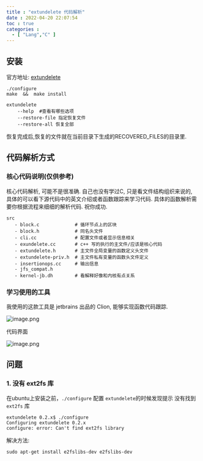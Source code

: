 ```yaml
---
title : "extundelete 代码解析"
date : 2022-04-20 22:07:54
toc : true
categories :
  - [ "Lang","C" ]
---
```


## 安装

官方地址: [extundelete](http://extundelete.sourceforge.net/)

```
./configure
make  &&  make install
```

```
extundelete  
	--help  #查看有哪些选项
	--restore-file 指定恢复文件
	--restore-all 恢复全部
```

恢复完成后,恢复的文件就在当前目录下生成的RECOVERED_FILES的目录里.

## 代码解析方式

### 核心代码说明(仅供参考)

核心代码解析, 可能不是很准确. 自己也没有学过C, 只是看文件结构组织来说的, 具体的可以看下源代码中的英文介绍或者函数跟踪来学习代码. 具体的函数解析需要你根据流程来细细的解析代码.
祝你成功.

```
src
   - block.c             # 循环节点上的区块
   - block.h             # 同名头文件
   - cli.cc              # 配置文件或者显示信息相关
   - exundelete.cc       # c++ 写的执行的主文件/应该是核心代码
   - extundelete.h       # 主文件全局变量的函数定义头文件
   - extundelete-priv.h  # 主文件私有变量的函数头文件定义
   - insertionops.cc     # 输出信息
   - jfs_compat.h        
   - kernel-jb.dh        # 看解释好像和内核有点关系
```

### 学习使用的工具

我使用的这款工具是 jetbrains 出品的 Clion, 能够实现函数代码跟踪.

![image.png](https://file.wulicode.com/yuque/202208/04/22/4117tukQN62Y.png?x-oss-process=image/resize,h_37)

代码界面

![image.png](https://file.wulicode.com/yuque/202208/04/22/4118hGVsBJiS.png?x-oss-process=image/resize,h_728)

## 问题

### 1. 没有 ext2fs 库

在ubuntu上安装之前，`./configure` 配置 `extundelete`的时候发现提示 没有找到 `ext2fs` 库

```
extundelete 0.2.x$ ./configure
Configuring extundelete 0.2.x
configure: error: Can't find ext2fs library
```

解决方法:

```
sudo apt-get install e2fslibs-dev e2fslibs-dev
```

